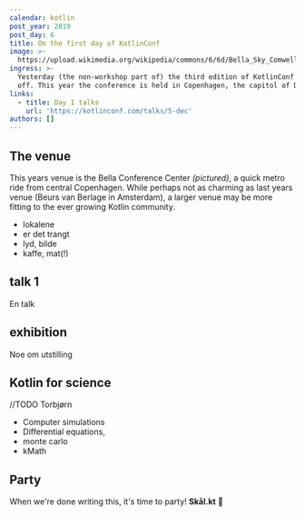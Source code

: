 ```yaml
---
calendar: kotlin
post_year: 2019
post_day: 6
title: On the first day of KotlinConf
image: >-
  https://upload.wikimedia.org/wikipedia/commons/6/6d/Bella_Sky_Comwell_hotell_Orestad_20130421_0247F_%288668782211%29.jpg
ingress: >-
  Yesterday (the non-workshop part of) the third edition of KotlinConf kicked
  off. This year the conference is held in Copenhagen, the capitol of Denmark. 
links:
  - title: Day 1 talks
    url: 'https://kotlinconf.com/talks/5-dec'
authors: []
---
```


## The venue 

This years venue is the Bella Conference Center _(pictured)_, a quick metro ride from central Copenhagen. While perhaps not as charming as last years venue (Beurs van Berlage in Amsterdam), a larger venue may be more fitting to the ever growing Kotlin community. 

- lokalene
- er det trangt
- lyd, bilde
- kaffe, mat(!)      

## talk 1
En talk
## exhibition
Noe om utstilling

## Kotlin for science 

//TODO Torbjørn
- Computer simulations
- Differential equations, 
- monte carlo
- kMath   

## Party
When we're done writing this, it's time to party! **Skål.kt** :beers: 
